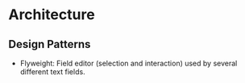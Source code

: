 # Architecture

## Design Patterns

* Flyweight: Field editor (selection and interaction) used by several different text fields.

